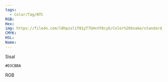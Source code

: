 ```yaml
---
tags:
  - Color/Tag/NTC
RGB:
Hex:
img: https://filedn.com/l0hpzxl1f01yT7GHxtF8cyk/Color%20Snake/standard_csv_to_svg/D3CBBA.svg
CMYK:
HSL:
Name:
---
```

Sisal
```palette
#D3CBBA
```
RGB
